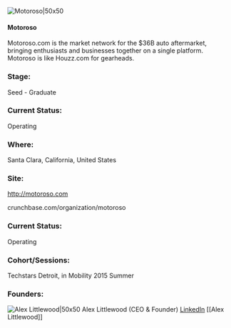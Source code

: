 

![Motoroso|50x50](https://apimg.techstars.com/connect/images/image_files/55d4bbb1bbe36fe5ad00002f/original/squarelogo_motoroso.jpg)

#### Motoroso
Motoroso.com is the market network for the $36B auto aftermarket,  bringing enthusiasts and businesses together on a single platform. Motoroso is like Houzz.com for gearheads.

### Stage: 
Seed - Graduate 

### Current Status: 
Operating

### Where:
Santa Clara, California, United States

### Site:
http://motoroso.com



crunchbase.com/organization/motoroso

### Current Status: 
Operating

### Cohort/Sessions: 
Techstars Detroit, in Mobility 2015 Summer

### Founders: 

![Alex Littlewood|50x50](https://apimg.techstars.com/connect/images/image_files/5b22f49ec1a4b8349d000063/original/CCAC_Bio-small.jpg) Alex Littlewood (CEO & Founder) [LinkedIn](https://linkedin.com/in/alex-frech-0b93b812) [[Alex Littlewood]]


